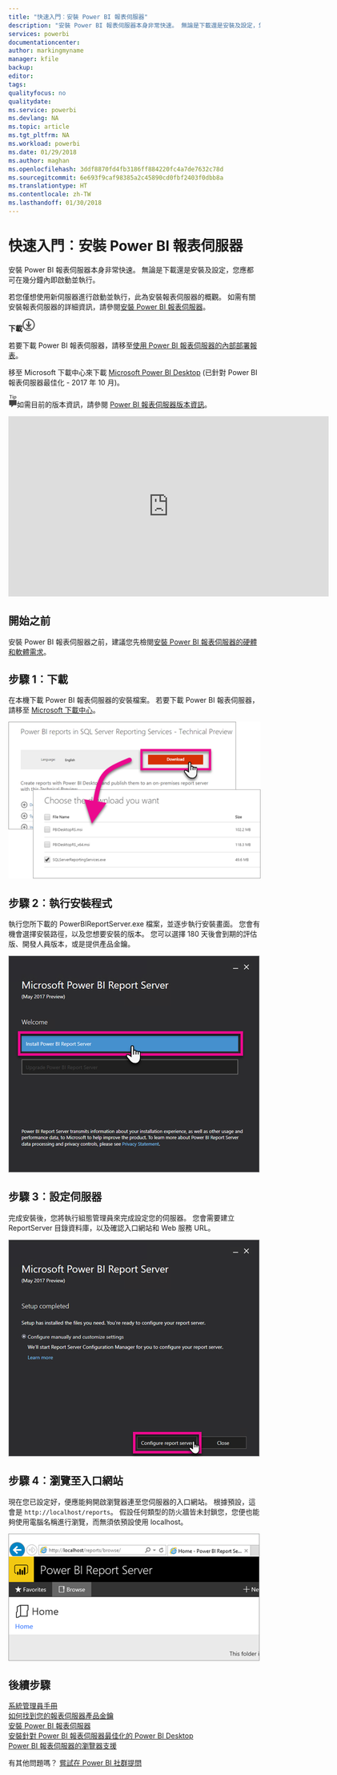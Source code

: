 ```yaml
---
title: "快速入門︰安裝 Power BI 報表伺服器"
description: "安裝 Power BI 報表伺服器本身非常快速。 無論是下載還是安裝及設定，您應都可在幾分鐘內即啟動並執行。"
services: powerbi
documentationcenter: 
author: markingmyname
manager: kfile
backup: 
editor: 
tags: 
qualityfocus: no
qualitydate: 
ms.service: powerbi
ms.devlang: NA
ms.topic: article
ms.tgt_pltfrm: NA
ms.workload: powerbi
ms.date: 01/29/2018
ms.author: maghan
ms.openlocfilehash: 3ddf8870fd4fb3186ff884220fc4a7de7632c78d
ms.sourcegitcommit: 6e693f9caf98385a2c45890cd0fbf2403f0dbb8a
ms.translationtype: HT
ms.contentlocale: zh-TW
ms.lasthandoff: 01/30/2018
---
```

# <a name="quickstart-install-power-bi-report-server"></a>快速入門︰安裝 Power BI 報表伺服器
安裝 Power BI 報表伺服器本身非常快速。 無論是下載還是安裝及設定，您應都可在幾分鐘內即啟動並執行。

若您僅想使用新伺服器進行啟動並執行，此為安裝報表伺服器的概觀。 如需有關安裝報表伺服器的詳細資訊，請參閱[安裝 Power BI 報表伺服器](install-report-server.md)。

 **下載**![下載](media/quickstart-install-report-server/download.png "下載")

若要下載 Power BI 報表伺服器，請移至[使用 Power BI 報表伺服器的內部部署報表](https://powerbi.microsoft.com/report-server/)。 

移至 Microsoft 下載中心來下載 [Microsoft Power BI Desktop](https://go.microsoft.com/fwlink/?linkid=861076) (已針對 Power BI 報表伺服器最佳化 - 2017 年 10 月)。

![提示](media/quickstart-install-report-server/fyi-tip.png "提示")如需目前的版本資訊，請參閱 [Power BI 報表伺服器版本資訊](release-notes.md)。

<iframe width="640" height="360" src="https://www.youtube.com/embed/zacaEb9A4F0?showinfo=0" frameborder="0" allowfullscreen></iframe>

## <a name="before-you-begin"></a>開始之前
安裝 Power BI 報表伺服器之前，建議您先檢閱[安裝 Power BI 報表伺服器的硬體和軟體需求](system-requirements.md)。

## <a name="step-1-download"></a>步驟 1︰下載
在本機下載 Power BI 報表伺服器的安裝檔案。 若要下載 Power BI 報表伺服器，請移至 [Microsoft 下載中心](https://go.microsoft.com/fwlink/?linkid=839351)。

![下載 Power BI 報表伺服器](media/quickstart-install-report-server/download-pbireportserver.png)

## <a name="step-2-run-installer"></a>步驟 2︰執行安裝程式
執行您所下載的 PowerBIReportServer.exe 檔案，並逐步執行安裝畫面。 您會有機會選擇安裝路徑，以及您想要安裝的版本。 您可以選擇 180 天後會到期的評估版、開發人員版本，或是提供產品金鑰。

![安裝 Power BI 報表伺服器](media/quickstart-install-report-server/pbireportserver-install.png)

## <a name="step-3-configure-the-server"></a>步驟 3︰設定伺服器
完成安裝後，您將執行組態管理員來完成設定您的伺服器。 您會需要建立 ReportServer 目錄資料庫，以及確認入口網站和 Web 服務 URL。

![設定 Power BI 報表伺服器](media/quickstart-install-report-server/pbireportserver-configure.png)

## <a name="step-4-browse-to-web-portal"></a>步驟 4︰瀏覽至入口網站
現在您已設定好，便應能夠開啟瀏覽器連至您伺服器的入口網站。 根據預設，這會是 `http://localhost/reports`。 假設任何類型的防火牆皆未封鎖您，您便也能夠使用電腦名稱進行瀏覽，而無須依預設使用 localhost。

![Power BI 報表伺服器入口網站](media/quickstart-install-report-server/web-portal.png)

## <a name="next-steps"></a>後續步驟
[系統管理員手冊](admin-handbook-overview.md)  
[如何找到您的報表伺服器產品金鑰](find-product-key.md)  
[安裝 Power BI 報表伺服器](install-report-server.md)  
[安裝針對 Power BI 報表伺服器最佳化的 Power BI Desktop](install-powerbi-desktop.md)  
[Power BI 報表伺服器的瀏覽器支援](browser-support.md)

有其他問題嗎？ [嘗試在 Power BI 社群提問](https://community.powerbi.com/)


